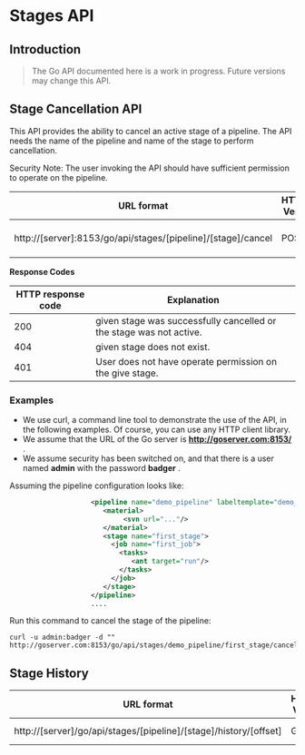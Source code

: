 # Stages API

## Introduction

> The Go API documented here is a work in progress. Future versions may change this API.

## Stage Cancellation API

This API provides the ability to cancel an active stage of a pipeline. The API needs the name of the pipeline and name of the stage to perform cancellation.

Security Note: The user invoking the API should have sufficient permission to operate on the pipeline.

| URL format | HTTP Verb | Data | Explanation |
|------------|-----------|------|-------------|
| http://[server]:8153/go/api/stages/[pipeline]/[stage]/cancel | POST | no parameters | Cancels the specified stage |

**Response Codes**

| HTTP response code | Explanation |
|--------------------|-------------|
| 200 | given stage was successfully cancelled or the stage was not active. |
| 404 | given stage does not exist. |
| 401 | User does not have operate permission on the give stage. |

### Examples

-   We use curl, a command line tool to demonstrate the use of the API, in the following examples. Of course, you can use any HTTP client library.
-   We assume that the URL of the Go server is **http://goserver.com:8153/** .
-   We assume security has been switched on, and that there is a user named **admin** with the password **badger** .

Assuming the pipeline configuration looks like:

```xml
                    <pipeline name="demo_pipeline" labeltemplate="demo_pipeline-1.0-${COUNT}">
                       <material>
                            <svn url="..."/>
                       </material>
                       <stage name="first_stage">
                         <job name="first_job">
                           <tasks>
                              <ant target="run"/>
                           </tasks>
                         </job>
                       </stage>
                    </pipeline>
                    .... 
```

Run this command to cancel the stage of the pipeline:

```
curl -u admin:badger -d "" http://goserver.com:8153/go/api/stages/demo_pipeline/first_stage/cancel
```

## Stage History

| URL format | HTTP Verb | Data | Explanation |
|------------|-----------|------|-------------|
| http://[server]/go/api/stages/[pipeline]/[stage]/history/[offset] | GET | no parameters | List Stage history. |
